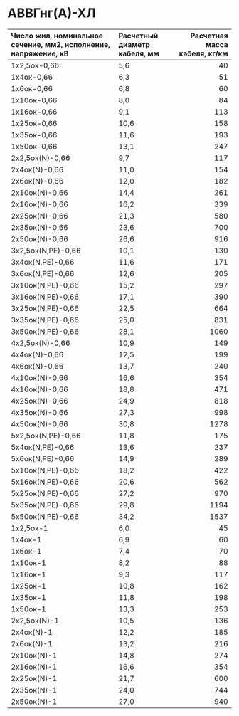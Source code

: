# АВВГнг(А)-ХЛ

| Число жил, номинальное сечение, мм2, исполнение, напряжение, кВ   | Расчетный диаметр кабеля, мм   |   Расчетная масса кабеля, кг/км |
|:------------------------------------------------------------------|:-------------------------------|--------------------------------:|
| 1х2,5ок-0,66                                                      | 5,6                            |                              40 |
| 1х4ок-0,66                                                        | 6,3                            |                              51 |
| 1х6ок-0,66                                                        | 6,8                            |                              60 |
| 1х10ок-0,66                                                       | 8,0                            |                              84 |
| 1х16ок-0,66                                                       | 9,1                            |                             113 |
| 1х25ок-0,66                                                       | 10,6                           |                             158 |
| 1х35ок-0,66                                                       | 11,6                           |                             193 |
| 1х50ок-0,66                                                       | 13,1                           |                             247 |
| 2х2,5ок(N)-0,66                                                   | 9,7                            |                             117 |
| 2х4ок(N)-0,66                                                     | 11,0                           |                             154 |
| 2х6ок(N)-0,66                                                     | 12,0                           |                             182 |
| 2х10ок(N)-0,66                                                    | 14,4                           |                             261 |
| 2х16ок(N)-0,66                                                    | 16,2                           |                             339 |
| 2х25ок(N)-0,66                                                    | 21,3                           |                             580 |
| 2х35ок(N)-0,66                                                    | 23,6                           |                             700 |
| 2х50ок(N)-0,66                                                    | 26,6                           |                             916 |
| 3х2,5ок(N,PE)-0,66                                                | 10,1                           |                             130 |
| 3х4ок(N,PE)-0,66                                                  | 11,6                           |                             171 |
| 3х6ок(N,PE)-0,66                                                  | 12,6                           |                             205 |
| 3х10ок(N,PE)-0,66                                                 | 15,2                           |                             297 |
| 3х16ок(N,PE)-0,66                                                 | 17,1                           |                             390 |
| 3х25ок(N,PE)-0,66                                                 | 22,5                           |                             664 |
| 3х35ок(N,PE)-0,66                                                 | 25,0                           |                             831 |
| 3х50ок(N,PE)-0,66                                                 | 28,1                           |                            1060 |
| 4х2,5ок(N)-0,66                                                   | 10,9                           |                             149 |
| 4х4ок(N)-0,66                                                     | 12,5                           |                             199 |
| 4х6ок(N)-0,66                                                     | 13,7                           |                             240 |
| 4х10ок(N)-0,66                                                    | 16,6                           |                             354 |
| 4х16ок(N)-0,66                                                    | 18,8                           |                             471 |
| 4х25ок(N)-0,66                                                    | 24,9                           |                             818 |
| 4х35ок(N)-0,66                                                    | 27,3                           |                             998 |
| 4х50ок(N)-0,66                                                    | 30,8                           |                            1278 |
| 5х2,5ок(N,PE)-0,66                                                | 11,8                           |                             175 |
| 5х4ок(N,PE)-0,66                                                  | 13,6                           |                             237 |
| 5х6ок(N,PE)-0,66                                                  | 14,9                           |                             289 |
| 5х10ок(N,PE)-0,66                                                 | 18,2                           |                             422 |
| 5х16ок(N,PE)-0,66                                                 | 20,6                           |                             562 |
| 5х25ок(N,PE)-0,66                                                 | 27,2                           |                             970 |
| 5х35ок(N,PE)-0,66                                                 | 29,8                           |                            1194 |
| 5х50ок(N,PE)-0,66                                                 | 34,2                           |                            1537 |
| 1х2,5ок-1                                                         | 6,0                            |                              45 |
| 1х4ок-1                                                           | 6,9                            |                              60 |
| 1х6ок-1                                                           | 7,4                            |                              70 |
| 1х10ок-1                                                          | 8,2                            |                              88 |
| 1х16ок-1                                                          | 9,3                            |                             117 |
| 1х25ок-1                                                          | 10,8                           |                             162 |
| 1х35ок-1                                                          | 11,8                           |                             198 |
| 1х50ок-1                                                          | 13,3                           |                             253 |
| 2х2,5ок(N)-1                                                      | 10,5                           |                             136 |
| 2х4ок(N)-1                                                        | 12,2                           |                             185 |
| 2х6ок(N)-1                                                        | 13,2                           |                             216 |
| 2х10ок(N)-1                                                       | 14,8                           |                             274 |
| 2х16ок(N)-1                                                       | 16,6                           |                             354 |
| 2х25ок(N)-1                                                       | 21,7                           |                             600 |
| 2х35ок(N)-1                                                       | 24,0                           |                             744 |
| 2х50ок(N)-1                                                       | 27,0                           |                             940 |